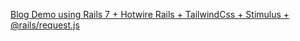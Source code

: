 [Blog Demo using Rails 7 + Hotwire Rails + TailwindCss + Stimulus + @rails/request.js](https://issuecloser.com/blog/blog-demo-using-rails-7-hotwire-rails-tailwindcss-stimulus-rails-request-js)